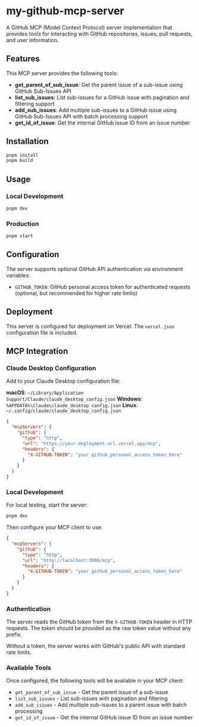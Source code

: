 # my-github-mcp-server

A GitHub MCP (Model Context Protocol) server implementation that provides tools for interacting with GitHub repositories, issues, pull requests, and user information.

## Features

This MCP server provides the following tools:

- **get_parent_of_sub_issue**: Get the parent issue of a sub-issue using GitHub Sub-Issues API
- **list_sub_issues**: List sub-issues for a GitHub issue with pagination and filtering support
- **add_sub_issues**: Add multiple sub-issues to a GitHub issue using GitHub Sub-Issues API with batch processing support
- **get_id_of_issue**: Get the internal GitHub issue ID from an issue number

## Installation

```bash
pnpm install
pnpm build
```

## Usage

### Local Development

```bash
pnpm dev
```

### Production

```bash
pnpm start
```

## Configuration

The server supports optional GitHub API authentication via environment variables:

- `GITHUB_TOKEN`: GitHub personal access token for authenticated requests (optional, but recommended for higher rate limits)

## Deployment

This server is configured for deployment on Vercel. The `vercel.json` configuration file is included.

## MCP Integration

### Claude Desktop Configuration

Add to your Claude Desktop configuration file:

**macOS**: `~/Library/Application Support/Claude/claude_desktop_config.json`
**Windows**: `%APPDATA%\Claude\claude_desktop_config.json`
**Linux**: `~/.config/claude/claude_desktop_config.json`

```json
{
  "mcpServers": {
    "github": {
      "type": "http",
      "url": "https://your-deployment-url.vercel.app/mcp",
      "headers": {
        "X-GITHUB-TOKEN": "your_github_personal_access_token_here"
      }
    }
  }
}
```

### Local Development

For local testing, start the server:

```bash
pnpm dev
```

Then configure your MCP client to use:

```json
{
  "mcpServers": {
    "github": {
      "type": "http",
      "url": "http://localhost:3000/mcp",
      "headers": {
        "X-GITHUB-TOKEN": "your_github_personal_access_token_here"
      }
    }
  }
}
```

### Authentication

The server reads the GitHub token from the `X-GITHUB-TOKEN` header in HTTP requests. The token should be provided as the raw token value without any prefix.

Without a token, the server works with GitHub's public API with standard rate limits.

### Available Tools

Once configured, the following tools will be available in your MCP client:

- `get_parent_of_sub_issue` - Get the parent issue of a sub-issue
- `list_sub_issues` - List sub-issues with pagination and filtering
- `add_sub_issues` - Add multiple sub-issues to a parent issue with batch processing
- `get_id_of_issue` - Get the internal GitHub issue ID from an issue number
